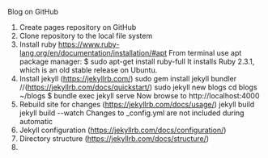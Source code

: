 Blog on GitHub

1. Create pages repository on GitHub
2. Clone repository to the local file system
3. Install ruby
	https://www.ruby-lang.org/en/documentation/installation/#apt
	From terminal use apt package manager:
	$ sudo apt-get install ruby-full
	It installs Ruby 2.3.1, which is an old stable release on Ubuntu.
4. Install jekyll (https://jekyllrb.com/)
	sudo gem install jekyll bundler //(https://jekyllrb.com/docs/quickstart/)
	sudo jekyll new blogs
	cd blogs
	~/blogs $ bundle exec jekyll serve
	Now browse to http://localhost:4000
5. Rebuild site for changes (https://jekyllrb.com/docs/usage/)
	jekyll build
	jekyll build --watch
	Changes to _config.yml are not included during automatic
6. Jekyll configuration (https://jekyllrb.com/docs/configuration/)
7. Directory structure (https://jekyllrb.com/docs/structure/)
8. 


